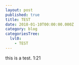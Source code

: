 ```yaml
---
layout: post
published: true
title: TEST
date: 2018-01-10T00:00:00.000Z
category: blog
categoriesTree:
  lvl0:
    - TEST
---
```


this is a test. 1:21
